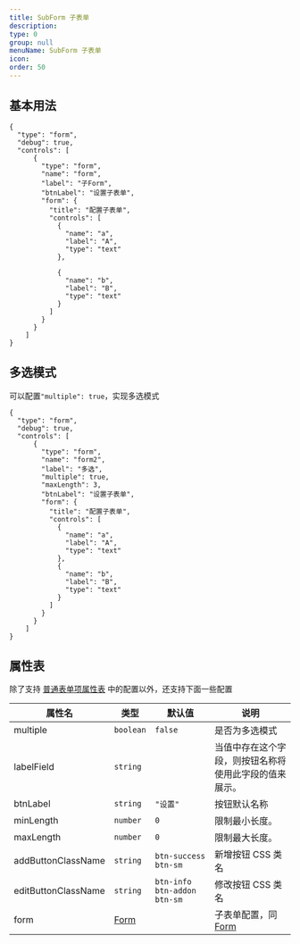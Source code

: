 ```yaml
---
title: SubForm 子表单
description:
type: 0
group: null
menuName: SubForm 子表单
icon:
order: 50
---
```


## 基本用法

```schema:height="400" scope="body"
{
  "type": "form",
  "debug": true,
  "controls": [
      {
        "type": "form",
        "name": "form",
        "label": "子Form",
        "btnLabel": "设置子表单",
        "form": {
          "title": "配置子表单",
          "controls": [
            {
              "name": "a",
              "label": "A",
              "type": "text"
            },

            {
              "name": "b",
              "label": "B",
              "type": "text"
            }
          ]
        }
      }
    ]
}
```

## 多选模式

可以配置`"multiple": true`，实现多选模式

```schema:height="500" scope="body"
{
  "type": "form",
  "debug": true,
  "controls": [
      {
        "type": "form",
        "name": "form2",
        "label": "多选",
        "multiple": true,
        "maxLength": 3,
        "btnLabel": "设置子表单",
        "form": {
          "title": "配置子表单",
          "controls": [
            {
              "name": "a",
              "label": "A",
              "type": "text"
            },
            {
              "name": "b",
              "label": "B",
              "type": "text"
            }
          ]
        }
      }
    ]
}
```

## 属性表

除了支持 [普通表单项属性表](./formitem#%E5%B1%9E%E6%80%A7%E8%A1%A8) 中的配置以外，还支持下面一些配置

| 属性名              | 类型                  | 默认值                      | 说明                                                   |
| ------------------- | --------------------- | --------------------------- | ------------------------------------------------------ |
| multiple            | `boolean`             | `false`                     | 是否为多选模式                                         |
| labelField          | `string`              |                             | 当值中存在这个字段，则按钮名称将使用此字段的值来展示。 |
| btnLabel            | `string`              | `"设置"`                    | 按钮默认名称                                           |
| minLength           | `number`              | `0`                         | 限制最小长度。                                         |
| maxLength           | `number`              | `0`                         | 限制最大长度。                                         |
| addButtonClassName  | `string`              | `btn-success btn-sm`        | 新增按钮 CSS 类名                                      |
| editButtonClassName | `string`              | `btn-info btn-addon btn-sm` | 修改按钮 CSS 类名                                      |
| form                | [Form](../form/index) |                             | 子表单配置，同 [Form](../form/index)                   |
